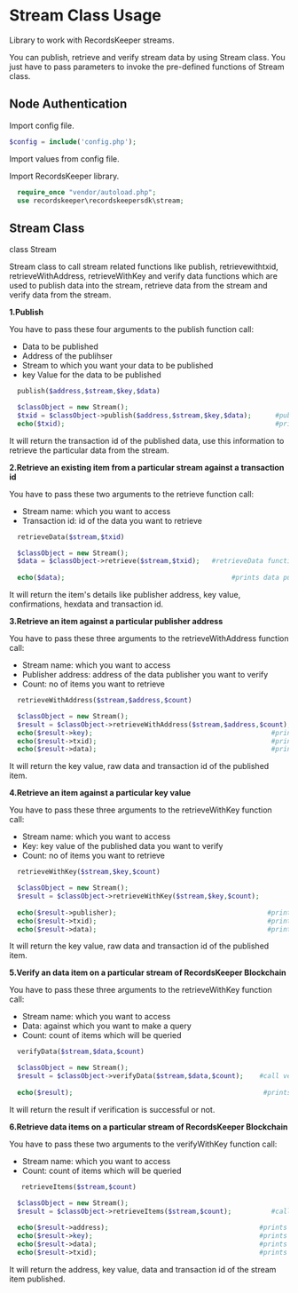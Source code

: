 
Stream Class Usage
==================

Library to work with RecordsKeeper streams.

You can publish, retrieve and verify stream data by using Stream class. You just have to pass parameters to invoke the pre-defined functions of Stream class.
  


Node Authentication
-------------------

Import config file.

```PHP
$config = include('config.php');
```
Import values from config file.

Import RecordsKeeper library.

```PHP
  require_once "vendor/autoload.php";
  use recordskeeper\recordskeepersdk\stream;
```



Stream Class
------------

   class Stream

   Stream class to call stream related functions like publish, retrievewithtxid, retrieveWithAddress, retrieveWithKey and verify data functions which are used to publish data into the stream, retrieve data from the stream and verify data from the stream. 


**1.Publish**

 
You have to pass these four arguments to the publish function call:

- Data to be published
- Address of the publihser
- Stream to which you want your data to be published
- key Value for the data to be published

```PHP
  publish($address,$stream,$key,$data)   

  $classObject = new Stream();
  $txid = $classObject->publish($address,$stream,$key,$data);      #publish() function call
  echo($txid);                                                     #prints the transaction id of the data published
```
It will return the transaction id of the published data, use this information to retrieve the particular data from the stream.


**2.Retrieve an existing item from a particular stream against a transaction id**

You have to pass these two arguments to the retrieve function call:

- Stream name: which you want to access
- Transaction id: id of the data you want to retrieve


```PHP 
  retrieveData($stream,$txid) 

  $classObject = new Stream();    
  $data = $classObject->retrieve($stream,$txid);   #retrieveData function call with stream and txid as the required parameter
  
  echo($data);                                          #prints data published in the transaction                                            
```
It will return the item's details like publisher address, key value, confirmations, hexdata and transaction id.


**3.Retrieve an item against a particular publisher address**

You have to pass these three arguments to the retrieveWithAddress function call:

- Stream name: which you want to access
- Publisher address: address of the data publisher you want to verify
- Count: no of items you want to retrieve


```PHP
  retrieveWithAddress($stream,$address,$count)

  $classObject = new Stream();
  $result = $classObject->retrieveWithAddress($stream,$address,$count);   #retrieveWithAddress() function call
  echo($result->key);                                             #prints key value of the data
  echo($result->txid);                                            #prints transaction id of the data
  echo($result->data);                                            #prints raw data 
```
It will return the key value, raw data and transaction id of the published item.


**4.Retrieve an item against a particular key value**

You have to pass these three arguments to the retrieveWithKey function call:

- Stream name: which you want to access
- Key: key value of the published data you want to verify
- Count: no of items you want to retrieve


```PHP 
  retrieveWithKey($stream,$key,$count)

  $classObject = new Stream();    
  $result = $classObject->retrieveWithKey($stream,$key,$count);          #call retrieveWithKey function with stream,key and count as the required parameter
  
  echo($result->publisher);                                      #prints publisher's address of the published data
  echo($result->txid);                                           #prints transaction id of the data
  echo($result->data);                                           #prints raw data 
```

It will return the key value, raw data and transaction id of the published item.


**5.Verify an data item on a particular stream of RecordsKeeper Blockchain**

You have to pass these three arguments to the retrieveWithKey function call:


- Stream name: which you want to access
- Data: against which you want to make a query
- Count: count of items which will be queried

```PHP 
  verifyData($stream,$data,$count)

  $classObject = new Stream();    
  $result = $classObject->verifyData($stream,$data,$count);    #call verifyData function with stream,data and count as the required parameter
  
  echo($result);                                                #prints if verification is successful or not
```  
It will return the result if verification is successful or not.


**6.Retrieve data items on a particular stream of RecordsKeeper Blockchain**

You have to pass these two arguments to the verifyWithKey function call:

- Stream name: which you want to access
- Count: count of items which will be queried


```PHP 
   retrieveItems($stream,$count)

  $classObject = new Stream();    
  $result = $classObject->retrieveItems($stream,$count);          #call retrieveItems function with stream and count as the required parameter
  
  echo($result->address);                                      #prints address of the publisher of the item
  echo($result->key);                                          #prints key value of the stream item
  echo($result->data);                                         #prints raw data published
  echo($result->txid);                                         #prints transaction id of the item published 
```

It will return the address, key value, data and transaction id of the stream item published.
    
  


